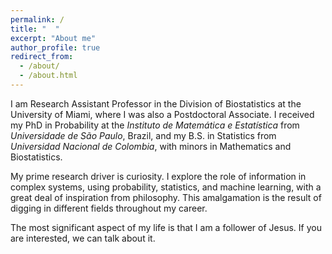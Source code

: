 ```yaml
---
permalink: /
title: "  "
excerpt: "About me"
author_profile: true
redirect_from: 
  - /about/
  - /about.html
---
```


I am Research Assistant Professor in the Division of Biostatistics at the University of Miami, where I was also a Postdoctoral Associate. I received my PhD in Probability at the _Instituto de Matemática e Estatística_ from _Universidade de São Paulo_, Brazil, and my B.S. in Statistics from _Universidad Nacional de Colombia_, with minors in Mathematics and Biostatistics. 

My prime research driver is curiosity. I explore the role of information in complex systems, using probability, statistics, and machine learning, with a great deal of inspiration from philosophy. This amalgamation is the result of digging in different fields throughout my career.

The most significant aspect of my life is that I am a follower of Jesus. If you are interested, we can talk about it.
